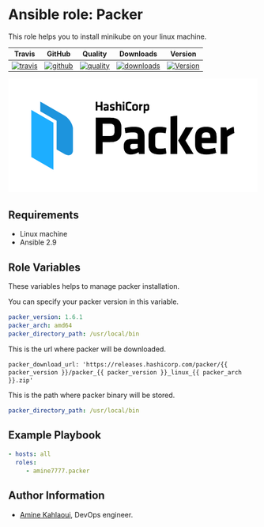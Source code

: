 Ansible role: Packer
=========

This role helps you to install minikube on your linux machine.


|Travis|GitHub|Quality|Downloads|Version|
|------|------|-------|---------|-------|
|[![travis](https://travis-ci.com/amine7777/ansible-role-packer.svg?branch=master)](https://travis-ci.com/amine7777/ansible-role-packer)|[![github](https://github.com/amine7777/ansible-role-packer/workflows/CI/badge.svg)](https://github.com/amine7777/ansible-role-packer/actions)|[![quality](https://img.shields.io/ansible/quality/49942)](https://galaxy.ansible.com/amine7777/packer)|[![downloads](https://img.shields.io/ansible/role/d/50348)](https://galaxy.ansible.com/amine7777/packer)|[![Version](https://img.shields.io/github/release/amine7777/ansible-role-packer.svg)](https://github.com/amine7777/ansible-role-packer/releases/)|

![](packer.png)

Requirements
------------
- Linux machine
- Ansible 2.9

Role Variables
--------------
These variables helps to manage packer installation.

You can specify your packer version in this variable.
```yaml
packer_version: 1.6.1
packer_arch: amd64
packer_directory_path: /usr/local/bin
```
This is the url where packer will be downloaded.
```ỳaml
packer_download_url: 'https://releases.hashicorp.com/packer/{{ packer_version }}/packer_{{ packer_version }}_linux_{{ packer_arch }}.zip'
```
This is the path where packer binary will be stored.
```yaml
packer_directory_path: /usr/local/bin
```

Example Playbook
----------------

```yaml
- hosts: all
  roles:
     - amine7777.packer
```


Author Information
------------------

- [Amine Kahlaoui](https://github.com/amine7777), DevOps engineer.
